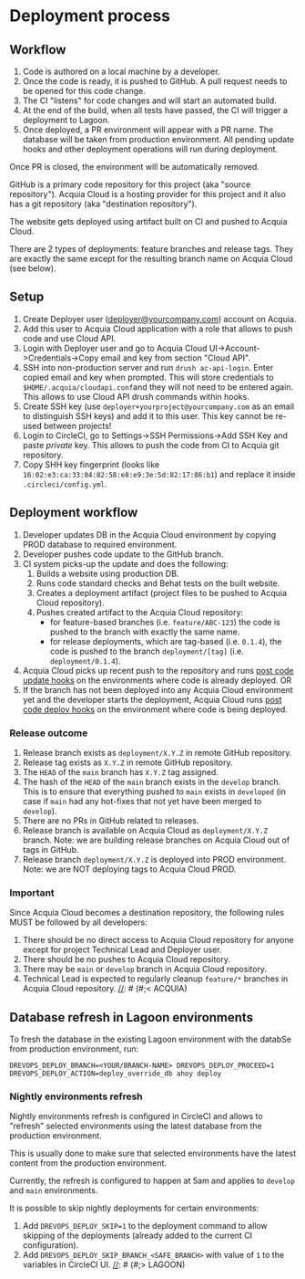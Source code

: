 # Deployment process

## Workflow

1. Code is authored on a local machine by a developer.
2. Once the code is ready, it is pushed to GitHub. A pull request needs to be opened for this code change.
3. The CI "listens" for code changes and will start an automated build.
4. At the end of the build, when all tests have passed, the CI will trigger a deployment to Lagoon.
5. Once deployed, a PR environment will appear with a PR name. The database will be taken from production environment.
   All pending update hooks and other deployment operations will run during deployment.

Once PR is closed, the environment will be automatically removed.

[//]: # (#;> ACQUIA)
GitHub is a primary code repository for this project (aka "source repository").
Acquia Cloud is a hosting provider for this project and it also has a git repository (aka "destination repository").

The website gets deployed using artifact built on CI and pushed to Acquia Cloud.

There are 2 types of deployments: feature branches and release tags. They are exactly the same except for the resulting branch name on Acquia Cloud (see below).

## Setup
1. Create Deployer user (deployer@yourcompany.com) account on Acquia.
2. Add this user to Acquia Cloud application with a role that allows to push
   code and use Cloud API.
3. Login with Deployer user and go to Acquia Cloud UI->Account->Credentials->Copy email and key from section "Cloud API".
4. SSH into non-production server and run `drush ac-api-login`. Enter copied email and key when prompted. This will store credentials to `$HOME/.acquia/cloudapi.conf`and they will not need to be entered again. This allows to use Cloud API drush commands within hooks.
5. Create SSH key (use `deployer+yourproject@yourcompany.com` as an email to distinguish SSH keys) and add it to this user. This key cannot be re-used between projects!
6. Login to CircleCI, go to Settings->SSH Permissions->Add SSH Key and paste *private* key. This allows to push the code from CI to Acquia git repository.
7. Copy SHH key fingerprint (looks like `16:02:e3:ca:33:04:82:58:e8:e9:3e:5d:82:17:86:b1`) and replace it inside `.circleci/config.yml`.

## Deployment workflow
1. Developer updates DB in the Acquia Cloud environment by copying PROD database to required environment.
2. Developer pushes code update to the GitHub branch.
3. CI system picks-up the update and does the following:
    1. Builds a website using production DB.
    2. Runs code standard checks and Behat tests on the built website.
    3. Creates a deployment artifact (project files to be pushed to Acquia Cloud repository).
    4. Pushes created artifact to the Acquia Cloud repository:
        - for feature-based branches (i.e. `feature/ABC-123`) the code is pushed to the branch with exactly the same name.
        - for release deployments, which are tag-based (i.e. `0.1.4`), the code is pushed to the branch `deployment/[tag]` (i.e. `deployment/0.1.4`).
4. Acquia Cloud picks up recent push to the repository and runs [post code update hooks](hooks/dev/post-code-update) on the environments where code is already deployed.
OR
4. If the branch has not been deployed into any Acquia Cloud environment yet and the developer starts the deployment, Acquia Cloud runs [post code deploy hooks](hooks/dev/post-code-deploy) on the environment where code is being deployed.

### Release outcome
1. Release branch exists as `deployment/X.Y.Z` in remote GitHub repository.
2. Release tag exists as `X.Y.Z` in remote GitHub repository.
3. The `HEAD` of the `main` branch has `X.Y.Z` tag assigned.
4. The hash of the `HEAD` of the `main` branch exists in the `develop` branch. This is to ensure that everything pushed to `main` exists in `developed` (in case if `main` had any hot-fixes that not yet have been merged to `develop`).
5. There are no PRs in GitHub related to releases.
6. Release branch is available on Acquia Cloud as `deployment/X.Y.Z` branch. Note: we are building release branches on Acquia Cloud out of tags in GitHub.
7. Release branch `deployment/X.Y.Z` is deployed into PROD environment. Note: we are NOT deploying tags to Acquia Cloud PROD.

### Important
Since Acquia Cloud becomes a destination repository, the following rules MUST be followed by all developers:
1. There should be no direct access to Acquia Cloud repository for anyone except for project Technical Lead and Deployer user.
2. There should be no pushes to Acquia Cloud repository.
3. There may be `main` or `develop` branch in Acquia Cloud repository.
4. Technical Lead is expected to regularly cleanup `feature/*` branches in Acquia Cloud repository.
[//]: # (#;< ACQUIA)

[//]: # (#;< LAGOON)
## Database refresh in Lagoon environments

To fresh the database in the existing Lagoon environment with the databSe from
production environment, run:

```
DREVOPS_DEPLOY_BRANCH=<YOUR/BRANCH-NAME> DREVOPS_DEPLOY_PROCEED=1 DREVOPS_DEPLOY_ACTION=deploy_override_db ahoy deploy
```

### Nightly environments refresh

Nightly environments refresh is configured in CircleCI and allows to "refresh"
selected environments using the latest database from the production environment.

This is usually done to make sure that selected environments have the latest
content from the production environment.

Currently, the refresh is configured to happen at 5am and applies to `develop`
and `main` environments.

It is possible to skip nightly deployments for certain environments:
1. Add `DREVOPS_DEPLOY_SKIP=1` to the deployment command to allow skipping of the deployments (already added to the current CI configuration).
2. Add `DREVOPS_DEPLOY_SKIP_BRANCH_<SAFE_BRANCH>` with value of `1` to the variables in CircleCI UI.
[//]: # (#;> LAGOON)
